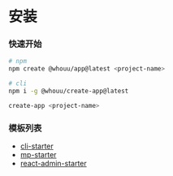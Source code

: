 # 安装

### 快速开始

```bash
# npm
npm create @whouu/app@latest <project-name>

# cli
npm i -g @whouu/create-app@latest

create-app <project-name>
```

### 模板列表

- [cli-starter](/templates/cli-starter.html)
- [mp-starter](/templates/mp-starter.html)
- [react-admin-starter](/templates/react-admin-starter.html)